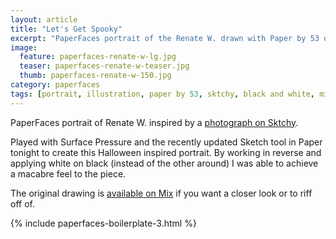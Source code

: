 ```yaml
---
layout: article
title: "Let's Get Spooky"
excerpt: "PaperFaces portrait of the Renate W. drawn with Paper by 53 on an iPad."
image: 
  feature: paperfaces-renate-w-lg.jpg
  teaser: paperfaces-renate-w-teaser.jpg
  thumb: paperfaces-renate-w-150.jpg
category: paperfaces
tags: [portrait, illustration, paper by 53, sktchy, black and white, mix]
---
```


PaperFaces portrait of Renate W. inspired by a [photograph on Sktchy](http://sktchy.com/4ml2W).

Played with Surface Pressure and the recently updated Sketch tool in Paper tonight to create this Halloween inspired portrait. By working in reverse and applying white on black (instead of the other around) I was able to achieve a macabre feel to the piece.

The original drawing is [available on Mix](https://mix.fiftythree.com/11098-Michael-Rose/659426/remixes) if you want a closer look or to riff off of.

{% include paperfaces-boilerplate-3.html %}